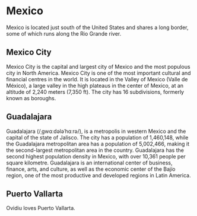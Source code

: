 # Mexico

Mexico is located just south of the United States and shares a long border, some of which runs along the Rio Grande river.

## Mexico City

Mexico City is the capital and largest city of Mexico and the most populous city in North America. Mexico City is one of the most important cultural and financial centres in the world. It is located in the Valley of Mexico (Valle de México), a large valley in the high plateaus in the center of Mexico, at an altitude of 2,240 meters (7,350 ft). The city has 16 subdivisions, formerly known as boroughs. 

## Guadalajara

Guadalajara (/ˌɡwɑːdələˈhɑːrə/), is a metropolis in western Mexico and the capital of the state of Jalisco. The city has a population of 1,460,148, while the Guadalajara metropolitan area has a population of 5,002,466, making it the second-largest metropolitan area in the country. Guadalajara has the second highest population density in Mexico, with over 10,361 people per square kilometre. Guadalajara is an international center of business, finance, arts, and culture, as well as the economic center of the Bajío region, one of the most productive and developed regions in Latin America.

## Puerto Vallarta

Ovidiu loves Puerto Vallarta.

